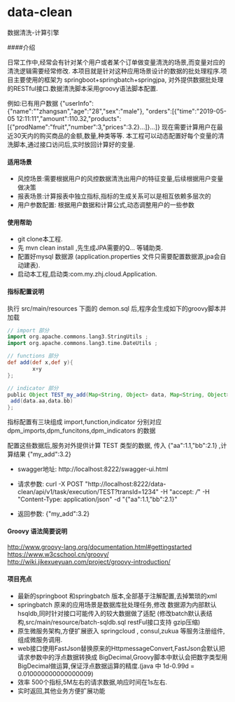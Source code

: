 # data-clean
数据清洗-计算引擎

####介绍

日常工作中,经常会有针对某个用户或者某个订单做变量清洗的场景,而变量对应的清洗逻辑需要经常修改.
本项目就是针对这种应用场景设计的数据的批处理程序.项目主要使用的框架为 springboot+springbatch+springjpa,
对外提供数据批处理的RESTful接口.数据清洗脚本采用groovy语法脚本配置.

例如:已有用户数据 {"userInfo":{"name":""zhangsan","age":"28","sex":"male"},
"orders":[{"time":"2019-05-05 12:11:11","amount":110.32,"products":[{"prodName":"fruit","number":3,"prices":3.2}...]}...]}
现在需要计算用户在最近30天内的购买商品的金额,数量,种类等等.
本工程可以动态配置好每个变量的清洗脚本,通过接口访问后,实时放回计算好的变量.

#### 适用场景
- 风控场景:需要根据用户的风控数据清洗出用户的特征变量,后续根据用户变量做决策
- 报表场景:计算报表中独立指标,指标的生成关系可以是相互依赖多层次的
- 用户参数配置: 根据用户数据和计算公式,动态调整用户的一些参数

#### 使用帮助
- git clone本工程.
- 先 mvn clean install ,先生成JPA需要的Q... 等辅助类.
- 配置好mysql 数据源 (application.properties 文件只需要配置数据源,jpa会自动建表). 
- 启动本工程,启动类:com.my.zhj.cloud.Application.


#### 指标配置说明

执行 src/main/resources 下面的 demon.sql 后,程序会生成如下的groovy脚本并加载
```groovy
// import 部分
import org.apache.commons.lang3.StringUtils ;
import org.apache.commons.lang3.time.DateUtils ;

// functions 部分
def add(def x,def y){
        x+y
};

// indicator 部分
public Object TEST_my_add(Map<String, Object> data, Map<String, Object> res){ 
 add(data.aa,data.bb) 
};
```
指标配置有三块组成
import,function,indicator 分别对应 dpm_imports,dpm_funcitons,dpm_indicators 的数据

配置这些数据后,服务对外提供计算 TEST 类型的数据, 传入 {"aa":1.1,"bb":2.1} ,计算结果 {"my_add":3.2}

- swagger地址:
http://localhost:8222/swagger-ui.html

- 请求参数:
curl -X POST "http://localhost:8222/data-clean/api/v1/task/execution/TEST?transId=1234" -H "accept: */*" -H "Content-Type: application/json" -d "{\"aa\":1.1,\"bb\":2.1}"
- 返回参数:
{"my_add":3.2}

#### Groovy 语法简要说明
http://www.groovy-lang.org/documentation.html#gettingstarted <BR>
https://www.w3cschool.cn/groovy/ <BR>
http://wiki.jikexueyuan.com/project/groovy-introduction/



#### 项目亮点
- 最新的springboot 和springbatch 版本,全部基于注解配置,去掉繁琐的xml
- springbatch 原来的应用场景是数据库批处理任务,修改 数据源为内部默认hsqldb,同时针对接口可能传入的较大数据做了适配
(修改batch默认表结构,src/main/resource/batch-sqldb.sql restFul接口支持 gzip压缩)
- 原生微服务架构,方便扩展嵌入 springcloud , consul,zukua 等服务注册组件,组成微服务调用.
- web接口使用FastJson替换原来的HttpmessageConvert,FastJson会默认把请求参数中的浮点数据转换成 BigDecimal,Groovy脚本中默认会把数字类型用BigDecimal做运算,保证浮点数据运算的精度.(java 中 1d-0.99d = 0.010000000000000009)
- 效率 500个指标,5M左右的请求数据,响应时间在1s左右.
- 实时返回,其他业务方便扩展功能